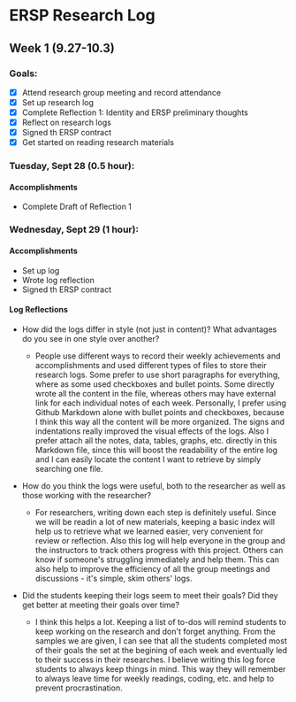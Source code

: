 # ERSP Research Log
## Week 1 (9.27-10.3)
### Goals:

- [x] Attend research group meeting and record attendance
- [x] Set up research log
- [x] Complete Reflection 1: Identity and ERSP preliminary thoughts
- [x] Reflect on research logs
- [x] Signed th ERSP contract
- [X] Get started on reading research materials

### Tuesday, Sept 28 (0.5 hour):
#### Accomplishments
- Complete Draft of Reflection 1

### Wednesday, Sept 29 (1 hour):
#### Accomplishments
- Set up log
- Wrote log reflection
- Signed th ERSP contract

#### Log Reflections
- How did the logs differ in style (not just in content)? What advantages do you see in one style over another?
  - People use different ways to record their weekly achievements and accomplishments and used different types of files to store their research logs. Some prefer to use short  paragraphs for everything, where as some used checkboxes and bullet points. Some directly wrote all the content in the file, whereas others may have external link for each       individual notes of each week. Personally, I prefer using Github Markdown alone with bullet points and checkboxes, because I think this way all the content will be more         organized. The signs and indentations really improved the visual effects of the logs. Also I prefer attach all the notes, data, tables, graphs, etc. directly in this Markdown file, since this will boost the readability of the entire log and I can easily locate the content I want to retrieve by simply searching one file. 

- How do you think the logs were useful, both to the researcher as well as those working with the researcher?
  - For researchers, writing down each step is definitely useful. Since we will be readin a lot of new materials, keeping a basic index will help us to retrieve what we learned easier, very convenient for review or reflection. Also this log will help everyone in the group and the instructors to track others progress with this project. Others can       know if someone's struggling immediately and help them. This can also help to improve the efficiency of all the group meetings and discussions - it's simple, skim others'       logs. 

- Did the students keeping their logs seem to meet their goals? Did they get better at meeting their goals over time?
  - I think this helps a lot. Keeping a list of to-dos will remind students to keep working on the research and don't forget anything. From the samples we are given, I can see that all the students completed most of their goals the set at the begining of each week and eventually led to their success in their researches. I believe writing this log force students to always keep things in mind. This way they will remember to always leave time for weekly readings, coding, etc. and help to prevent procrastination. 



